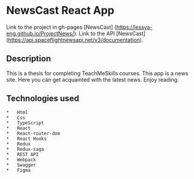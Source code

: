 # NewsCast React App 

Link to the project in gh-pages [NewsCast] (https://lessya-eng.github.io/ProjectNews/).
Link to the API [NewsCast] (https://api.spaceflightnewsapi.net/v3/documentation).

## Description

This is a thesis for completing TeachMeSkills courses. This app is a news site. Here you can get acquainted with the latest news. Enjoy reading.

## Technologies used
    *   Html
    *   Css
    *   TypeScript
    *   React
    *   React-router-dom
    *   React Hooks
    *   Redux
    *   Redux-saga
    *   REST API
    *   Webpack
    *   Swagger
    *   Figma


